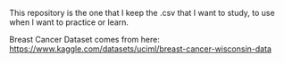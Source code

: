 This repository is the one that I keep the .csv that I want to study, to use when I want to practice or learn.

Breast Cancer Dataset comes from here: https://www.kaggle.com/datasets/uciml/breast-cancer-wisconsin-data
